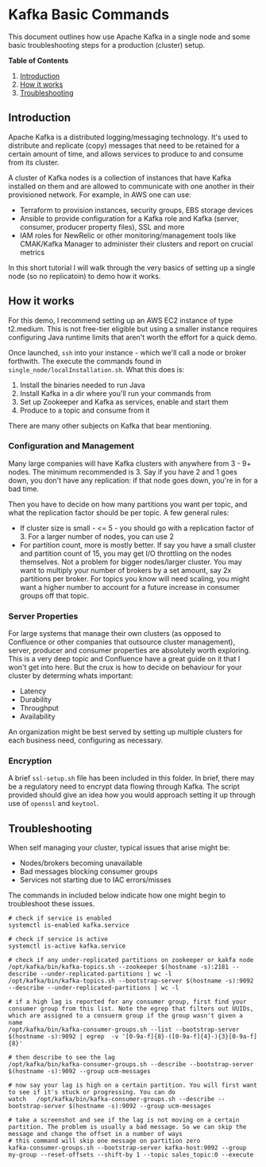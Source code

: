 # Kafka Basic Commands

This document outlines how use Apache Kafka in a single node and some basic troubleshooting steps for a production (cluster) setup.

**Table of Contents**

1. [Introduction](#introduction)
2. [How it works](#install)
3. [Troubleshooting](#troubleshooting)

## Introduction <a name="introduction"></a>

Apache Kafka is a distributed logging/messaging technology. It's used to distribute and replicate (copy) messages that need to be retained for a certain amount of time, and allows services to produce to and consume from its cluster. 

A cluster of Kafka nodes is a collection of instances that have Kafka installed on them and are allowed to communicate with one another in their provisioned network. For example, in AWS one can use:

 - Terraform to provision instances, security groups, EBS storage devices
 - Ansible to provide configuration for a Kafka role and Kafka (server, consumer, producer property files), SSL and more
 - IAM roles for NewRelic or other monitoring/management tools like CMAK/Kafka Manager to administer their clusters and report on crucial metrics

 In this short tutorial I will walk through the very basics of setting up a single node (so no replicatoin) to demo how it works.

## How it works <a name="install"></a>

For this demo, I recommend setting up an AWS EC2 instance of type t2.medium. This is not free-tier eligible but using a smaller instance requires configuring Java runtime limits that aren't worth the effort for a quick demo. 

Once launched, `ssh` into your instance - which we'll call a node or broker forthwith. The execute the commands found in `single_node/localInstallation.sh`. What this does is:

1. Install the binaries needed to run Java
2. Install Kafka in a dir where you'll run your commands from
3. Set up Zookeeper and Kafka as services, enable and start them
4. Produce to a topic and consume from it

There are many other subjects on Kafka that bear mentioning. 

### Configuration and Management

Many large companies will have Kafka clusters with anywhere from 3 - 9+ nodes. The minimum recommended is 3. Say if you have 2 and 1 goes down, you don't have any replication: if that node goes down, you're in for a bad time. 

Then you have to decide on how many partitions you want per topic, and what the replication factor should be per topic. A few general rules:

- If cluster size is small - <= 5 - you should go with a replication factor of 3. For a larger number of nodes, you can use 2
- For partition count, more is mostly better. If say you have a small cluster and partition count of 15, you may get I/O throttling on the nodes themselves. Not a problem for bigger nodes/larger cluster. You may want to multiply your number of brokers by a set amount, say 2x partitions per broker. For topics you know will need scaling, you might want a higher number to account for a future increase in consumer groups off that topic. 

### Server Properties

For large systems that manage their own clusters (as opposed to Confluence or other companies that outsource cluster management), server, producer and consumer properties are absolutely worth exploring. This is a very deep topic and Confluence have a great guide on it that I won't get into here. But the crux is how to decide on behaviour for your cluster by determing whats important:

- Latency
- Durability
- Throughput
- Availability

An organization might be best served by setting up multiple clusters for each business need, configuring as necessary.

### Encryption

A brief `ssl-setup.sh` file has been included in this folder. In brief, there may be a regulatory need to encrypt data flowing through Kafka. The script provided should give an idea how you would approach setting it up through use of `openssl` and `keytool`. 

## Troubleshooting <a name="troubleshooting"></a>

When self managing your cluster, typical issues that arise might be:

- Nodes/brokers becoming unavailable
- Bad messages blocking consumer groups
- Services not starting due to IAC errors/misses

The commands in included below indicate how one might begin to troubleshoot these issues. 

```
# check if service is enabled
systemctl is-enabled kafka.service

# check if service is active
systemctl is-active kafka.service

# check if any under-replicated partitions on zookeeper or kakfa node
/opt/kafka/bin/kafka-topics.sh --zookeeper $(hostname -s):2181 --describe --under-replicated-partitions | wc -l
/opt/kafka/bin/kafka-topics.sh --bootstrap-server $(hostname -s):9092 --describe --under-replicated-partitions | wc -l

# if a high lag is reported for any consumer group, first find your consumer group from this list. Note the egrep that filters out UUIDs, which are assigned to a consuerm group if the group wasn't given a name
/opt/kafka/bin/kafka-consumer-groups.sh --list --bootstrap-server $(hostname -s):9092 | egrep  -v '[0-9a-f]{8}-([0-9a-f]{4}-){3}[0-9a-f]{8}'

# then describe to see the lag
/opt/kafka/bin/kafka-consumer-groups.sh --describe --bootstrap-server $(hostname -s):9092 --group ucm-messages

# now say your lag is high on a certain partition. You will first want to see if it's stuck or progressing. You can do
watch   /opt/kafka/bin/kafka-consumer-groups.sh --describe --bootstrap-server $(hostname -s):9092 --group ucm-messages

# take a screenshot and see if the lag is not moving on a certain partition. The problem is usually a bad message. So we can skip the message and change the offset in a number of ways
# this command will skip one message on partition zero 
kafka-consumer-groups.sh --bootstrap-server kafka-host:9092 --group my-group --reset-offsets --shift-by 1 --topic sales_topic:0 --execute
```
